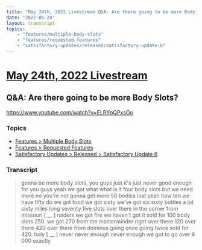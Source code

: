 ```yaml
---
title: "May 24th, 2022 Livestream Q&A: Are there going to be more Body Slots?"
date: "2022-05-24"
layout: transcript
topics:
    - "features/multiple-body-slots"
    - "features/requested-features"
    - "satisfactory-updates/released/satisfactory-update-6"
---
```

# [May 24th, 2022 Livestream](../2022-05-24.md)
## Q&A: Are there going to be more Body Slots?
https://www.youtube.com/watch?v=ELRYpQPxsOo

### Topics
* [Features > Multiple Body Slots](../topics/features/multiple-body-slots.md)
* [Features > Requested Features](../topics/features/requested-features.md)
* [Satisfactory Updates > Released > Satisfactory Update 6](../topics/satisfactory-updates/released/satisfactory-update-6.md)

### Transcript

> gonna be more body slots, you guys just it's just never good enough for you guys yeah we got what what is it four body slots but we need more no you're not gonna get more 50 bodies lost yeah how ten we have fifty do we got food we got sixty we've got six sixty bottles a lot sixty miles long seventy five slots over there in the corner from missouri [ __ ] raiders we got fire we haven't got it sold for 100 body slots 250. we got 270 from the masterminder right over there 120 over there 420 over there from dominus going once going twice sold for 420. holy [ __ ] never never enough never enough we got to go over 9 000 exactly
